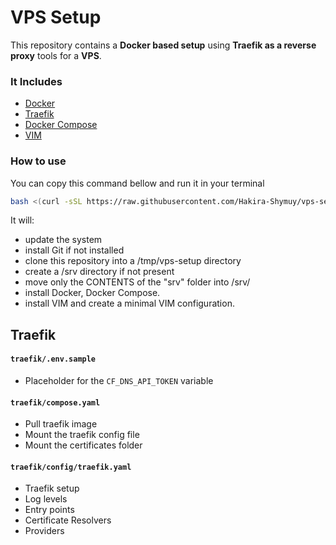 # VPS Setup

This repository contains a **Docker based setup** using **Traefik as a reverse proxy** tools for a **VPS**.

### It Includes
- [Docker](https://www.docker.com/)
- [Traefik](https://traefik.me/)
- [Docker Compose](https://docs.docker.com/compose/)
- [VIM](https://www.vim.org/)

### How to use

You can copy this command bellow and run it in your terminal

```bash
bash <(curl -sSL https://raw.githubusercontent.com/Hakira-Shymuy/vps-setup/main/srv/scripts/setup.sh)
```
It will:
- update the system
- install Git if not installed
- clone this repository into a /tmp/vps-setup directory
- create a /srv directory if not present
- move only the CONTENTS of the "srv" folder into /srv/
- install Docker, Docker Compose.
- install VIM and create a minimal VIM configuration.

## Traefik

#### `traefik/.env.sample`
- Placeholder for the `CF_DNS_API_TOKEN` variable

#### `traefik/compose.yaml`
- Pull traefik image
- Mount the traefik config file
- Mount the certificates folder

#### `traefik/config/traefik.yaml`
- Traefik setup
- Log levels
- Entry points
- Certificate Resolvers
- Providers